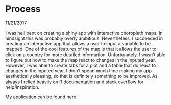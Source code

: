 Process
================
11/21/2017

I was hell bent on creating a shiny app with interactive choropleth maps. In hindsight this was probably overly ambitious. Nevertheless, I succeeded  in creating an interactive app that allows a user to input a variable to be mapped. One of the cool features of the map is that it allows the user to click on a country for more detailed information. Unfortunately, I wasn’t able to figure out how to make the map react to changes in the inputed year. However, I was able to create tabs for a plot and a table that do react to changes in the inputed year. I didn’t spend much time making my app aesthetically pleasing, so that is definitely something to be improved. As always I relied heavily on R documentation and stack overflow for help/inspiration. 

My application can be found [here](https://peterwhitman.shinyapps.io/hw08_App/)
